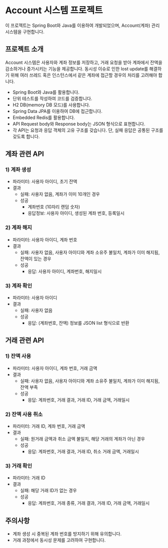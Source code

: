 # Account 시스템 프로젝트

이 프로젝트는 Spring Boot와 Java를 이용하여 개발되었으며, Account(계좌) 관리 시스템을 구현합니다.

## 프로젝트 소개

Account 시스템은 사용자와 계좌 정보를 저장하고, 거래 요청을 받아 계좌에서 잔액을 감소하거나 증가시키는 기능을 제공합니다. 동시성 이슈로 인한 lost update를 해결하기 위해 여러 쓰레드 혹은 인스턴스에서 같은 계좌에 접근할 경우의 처리를 고려해야 합니다.

- Spring Boot와 Java를 활용합니다.
- 단위 테스트를 작성하여 코드를 검증합니다.
- H2 DB(memory DB 모드)를 사용합니다.
- Spring Data JPA를 이용하여 DB에 접근합니다.
- Embedded Redis를 활용합니다.
- API Request body와 Response body는 JSON 형식으로 표현합니다.
- 각 API는 요청과 응답 객체의 고유 구조를 갖습니다. 단, 실패 응답은 공통된 구조를 갖도록 합니다.

## 계좌 관련 API

### 1) 계좌 생성

- 파라미터: 사용자 아이디, 초기 잔액
- 결과
  - 실패: 사용자 없음, 계좌가 이미 10개인 경우
  - 성공
    - 계좌번호 (10자리 랜덤 숫자)
    - 응답정보: 사용자 아이디, 생성된 계좌 번호, 등록일시

### 2) 계좌 해지

- 파라미터: 사용자 아이디, 계좌 번호
- 결과
  - 실패: 사용자 없음, 사용자 아이디와 계좌 소유주 불일치, 계좌가 이미 해지됨, 잔액이 있는 경우
  - 성공
    - 응답: 사용자 아이디, 계좌번호, 해지일시

### 3) 계좌 확인

- 파라미터: 사용자 아이디
- 결과
  - 실패: 사용자 없음
  - 성공
    - 응답: (계좌번호, 잔액) 정보를 JSON list 형식으로 반환

## 거래 관련 API

### 1) 잔액 사용

- 파라미터: 사용자 아이디, 계좌 번호, 거래 금액
- 결과
  - 실패: 사용자 없음, 사용자 아이디와 계좌 소유주 불일치, 계좌가 이미 해지됨, 잔액 부족
  - 성공
    - 응답: 계좌번호, 거래 결과, 거래 ID, 거래 금액, 거래일시

### 2) 잔액 사용 취소

- 파라미터: 거래 ID, 계좌 번호, 거래 금액
- 결과
  - 실패: 원거래 금액과 취소 금액 불일치, 해당 거래의 계좌가 아닌 경우
  - 성공
    - 응답: 계좌번호, 거래 결과, 거래 ID, 취소 거래 금액, 거래일시

### 3) 거래 확인

- 파라미터: 거래 ID
- 결과
  - 실패: 해당 거래 ID가 없는 경우
  - 성공
    - 응답: 계좌번호, 거래 종류, 거래 결과, 거래 ID, 거래 금액, 거래일시

## 주의사항

- 계좌 생성 시 중복된 계좌 번호를 방지하기 위해 유의합니다.
- 거래 과정에서 동시성 문제를 고려하여 구현합니다.
